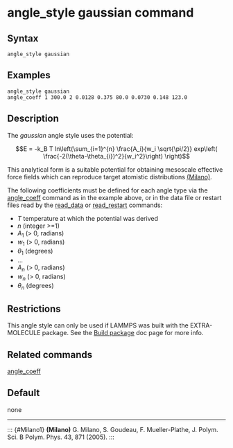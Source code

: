 # angle_style gaussian command

## Syntax

``` LAMMPS
angle_style gaussian
```

## Examples

``` LAMMPS
angle_style gaussian
angle_coeff 1 300.0 2 0.0128 0.375 80.0 0.0730 0.148 123.0
```

## Description

The *gaussian* angle style uses the potential:

$$E = -k_B T ln\left(\sum_{i=1}^{n} \frac{A_i}{w_i \sqrt{\pi/2}} exp\left( \frac{-2(\theta-\theta_{i})^2}{w_i^2}\right) \right)$$

This analytical form is a suitable potential for obtaining mesoscale
effective force fields which can reproduce target atomistic
distributions [(Milano)](Milano1).

The following coefficients must be defined for each angle type via the
[angle_coeff](angle_coeff) command as in the example above, or in the
data file or restart files read by the [read_data](read_data) or
[read_restart](read_restart) commands:

-   $T$ temperature at which the potential was derived
-   $n$ (integer \>=1)
-   $A_1$ (\> 0, radians)
-   $w_1$ (\> 0, radians)
-   $\theta_1$ (degrees)
-   \...
-   $A_n$ (\> 0, radians)
-   $w_n$ (\> 0, radians)
-   $\theta_n$ (degrees)

## Restrictions

This angle style can only be used if LAMMPS was built with the
EXTRA-MOLECULE package. See the [Build package](Build_package) doc page
for more info.

## Related commands

[angle_coeff](angle_coeff)

## Default

none

------------------------------------------------------------------------

::: {#Milano1}
**(Milano)** G. Milano, S. Goudeau, F. Mueller-Plathe, J. Polym. Sci. B
Polym. Phys. 43, 871 (2005).
:::
